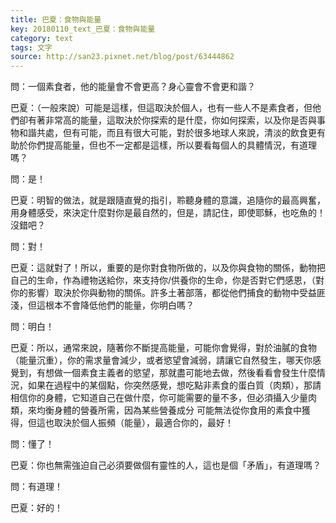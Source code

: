 ```yaml
---
title: 巴夏：食物與能量
key: 20180110_text_巴夏：食物與能量
category: text
tags: 文字
source: http://san23.pixnet.net/blog/post/63444862
---
```


問：一個素食者，他的能量會不會更高？身心靈會不會更和諧？

巴夏：（一般來說）可能是這樣，但這取決於個人，也有一些人不是素食者，但他們卻有著非常高的能量，這取決於你探索的是什麼，你如何探索，以及你是否與事物和諧共處，但有可能，而且有很大可能，對於很多地球人來說，清淡的飲食更有助於你們提高能量，但也不一定都是這樣，所以要看每個人的具體情況，有道理嗎？

問：是！

巴夏：明智的做法，就是跟隨直覺的指引，聆聽身體的意識，追隨你的最高興奮，用身體感受，來決定什麼對你是最自然的，但是，請記住，即使耶穌，也吃魚的！沒錯吧？

問：對！

巴夏：這就對了！所以，重要的是你對食物所做的，以及你與食物的關係，動物把自己的生命，作為禮物送給你，來支持你/供養你的生命，你是否對它們感恩，（對你的影響）取決於你與動物的關係。許多土著部落，都從他們捕食的動物中受益匪淺，但這根本不會降低他們的能量，你明白嗎？

問：明白！

巴夏：所以，通常來說，隨著你不斷提高能量，可能你會覺得，對於油膩的食物（能量沉重），你的需求量會減少，或者慾望會減弱，請讓它自然發生，哪天你感覺到，有想做一個素食主義者的慾望，那就盡可能地去做，然後看看會發生什麼情況，如果在過程中的某個點，你突然感覺，想吃點非素食的蛋白質（肉類），那請相信你的身體，它知道自己在做什麼，你可能需要的量不多，但必須攝入少量肉類，來均衡身體的營養所需，因為某些營養成分 可能無法從你食用的素食中獲得，但這也取決於個人振頻（能量），最適合你的，最好！

問：懂了！

巴夏：你也無需強迫自己必須要做個有靈性的人，這也是個「矛盾」，有道理嗎？

問：有道理！

巴夏：好的！
